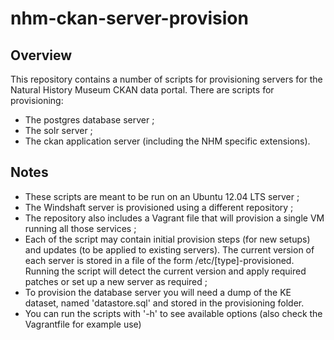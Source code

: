 nhm-ckan-server-provision
=========================

Overview
--------

This repository contains a number of scripts for provisioning servers for the Natural History Museum
CKAN data portal. There are scripts for provisioning:

- The postgres database server ;
- The solr server ;
- The ckan application server (including the NHM specific extensions).

Notes
-----
- These scripts are meant to be run on an Ubuntu 12.04 LTS server ;
- The Windshaft server is provisioned using a different repository ;
- The repository also includes a Vagrant file that will provision a single VM running all those services ;
- Each of the script may contain initial provision steps (for new setups) and updates (to be applied to existing servers). The current version of each server is stored in a file of the form /etc/[type]-provisioned. Running the script will detect the current version and apply required patches or set up a new server as required ;
- To provision the database server you will need a dump of the KE dataset, named 'datastore.sql' and stored in the provisioning folder.
- You can run the scripts with '-h' to see available options (also check the Vagrantfile for example use)

